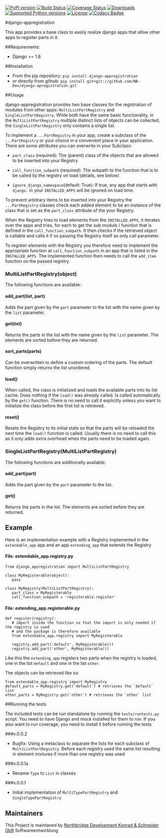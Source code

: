 [![PyPI version](https://img.shields.io/pypi/v/django-appregistration.svg)](http://badge.fury.io/py/django-appregistration) [![Build Status](https://travis-ci.org/NB-Dev/django-appregistration.svg?branch=master)](https://travis-ci.org/NB-Dev/django-appregistration) [![Coverage Status](https://coveralls.io/repos/NB-Dev/django-appregistration/badge.svg?branch=master&service=github)](https://coveralls.io/github/NB-Dev/django-appregistration?branch=master) [![Downloads](https://img.shields.io/pypi/dm/django-appregistration.svg)](https://pypi.python.org/pypi/django-appregistration/) [![Supported Python versions](https://img.shields.io/pypi/pyversions/django-appregistration.svg)](https://pypi.python.org/pypi/django-appregistration/) [![License](https://img.shields.io/pypi/l/django-appregistration.svg)](https://pypi.python.org/pypi/django-appregistration/) [![Codacy Badge](https://api.codacy.com/project/badge/grade/e9e55c2658d54801b6b29a1f52173dcf)](https://www.codacy.com/app/tim_11/django-appregistation)

#django-appregistration


This app provides a base class to easily realize django apps that allow other apps to register parts in it.

##Requirements:

* Django >= 1.6

##Installation

* From the pip repository: `pip install django-appregistration`
* or directly from github: `pip install git+git://github.com/NB-Dev/django-apregistration.git`

##Usage

django-appregistration provides two base classes for the registration of modules from other apps:
`MultiListPartRegistry` and `SingleListPartRegistry`. While both have the same basic functionality, in the
`MultiListPartRegistry` multiple distinct lists of objects can be collected, the `SingleListPartRegistry` only
contains a single list.

To implement a `...PartRegistry` in your app, create a subclass of the `...PartRegistry` or your choice in a convenient
place in your application. There are some attributes you can overwrite in your Subclass:

* `part_class` (required): The (parent) class of the objects that are allowed to be inserted into your Registry

* `call_function_subpath` (required): The subpath to the function that is to be called by the registry on load (details,
see below)

* `ignore_django_namespace`(default: True): If true, any app that starts with `django.` in your `INSTALLED_APPS` will be
ignored on load time.

To prevent arbitrary items to be inserted into your Registry the `...PartRegistry` classes check each added element to
be an instance of the class that is set as the `part_class` attribute of the your Registry.
 
When the Registry tries to load elements from the `INSTALLED_APPS`, it iterates over the apps and tries, for each to get
the sub module / function that is defined in the `call_function_subpath`. It then checks if the retrieved object is
callable and calls it if so passing the Registry itself as only call parameter.

To register elements with the Registry you therefore need to implement the appropriate function at
`call_function_subpath` in an app that is listed in the `INSTALLED_APPS`. The implemented function then needs to call
the `add_item` function on the passed registry.

### MultiListPartRegistry(object)
The following functions are available:

#### add_part(list, part)
Adds the part given by the `part` parameter to the list with the name given by the `list` parameter.

#### get(list)
Returns the parts in the list with the name given by the `list` parameter. The elements are sorted before they are
returned.

#### sort_parts(parts)
Can be overwritten to define a custom ordering of the parts. The default function simply returns the list unordered.

#### load()
When called, the class is initialized and loads the available parts into its list cache. Does nothing if the `load()`
was already called. Is called automatically by the `get()` function. There is no need to call it explicitly unless you
want to initialize the class before the first list is retrieved.

#### reset()
Resets the Registry to its initial state so that the parts will be reloaded the next time the `load()` function is
called. Usually there is no need to call this as it only adds extra overhead when the parts need to be loaded again.

### SingleListPartRegistry(MultiListPartRegistry)
The following functions are additionally available:

#### add_part(part)
Adds the part given by the `part` parameter to the list.

#### get()
Returns the parts in the list. The elements are sorted before they are returned.

## Example
Here is an implementation example with a Registry implemented in the `extendable_app` app and an app `extending_app` 
that extends the Registry

#### File: extendable_app.registry.py
    from django_appregistration import MultiListPartRegistry
    
    class MyRegisterable(object):
       pass
    
    class MyRegistry(MultiListPartRegistry):
       part_class = MyRegisterable
       call_function_subpath = 'registerable.register'

#### File: extending_app.registerable.py
    def register(registry):
       # import inside the function so that the import is only needed if the registry is used
       # and the package is therefore available
       from extendable_app.registry import MyRegisterable
       
       registry.add_part('default', MyRegisterable())
       registry.add_part('other', MyRegisterable())

Like this the `extending_app` registers two parts when the registry is loaded, one in the list `default` and one
in the list `other`.

The objects can be retrieved like so:

    from extendable_app.registry import MyRegistry
    default_parts = MyRegistry.get('default') # retrieves the `default` list
    other_parts = MyRegistry.get('other') # retrieves the `other` list
   

##Running the tests

The included tests can be run standalone by running the `tests/runtests.py` script. You need to have Django and
mock installed for them to run. If you also want to run coverage, you need to install it before running the tests

###v.0.0.2
- Bugfix: Using a metaclass to separate the lists for each subclass of `MultiListPartRegistry`. Before each registry
used the same list resulting in element mixtures if more than one registry was used

###v.0.0.1a
- Rename `Type` to `List` in classes

###v.0.0.1

- Initial implementation of `MultiTypePartRegistry` and `SingleTypePartRegistry`


## Maintainers
This Project is maintaned by [Northbridge Development Konrad & Schneider GbR](http://www.northbridge-development.de) Softwareentwicklung

